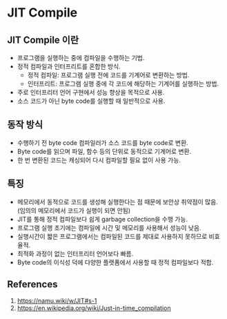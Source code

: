 # JIT Compile

## JIT Compile 이란

- 프로그램을 실행하는 중에 컴파일을 수행하는 기법.
- 정적 컴파일과 인터프리트를 혼합한 방식.
  - 정적 컴파일: 프로그램 실행 전에 코드를 기계어로 변환하는 방법.
  - 인터프리트: 프로그램 실행 중에 각 코드에 해당하는 기계어를 실행하는 방법.
- 주로 인터프리터 언어 구현에서 성능 향상을 목적으로 사용.
- 소스 코드가 아닌 byte code를 실행할 때 일반적으로 사용.

## 동작 방식

- 수행하기 전 byte code 컴파일러가 소스 코드를 byte code로 변환.
- Byte code를 읽으며 파일, 함수 등의 단위로 동적으로 기계어로 변환.
- 한 번 변환된 코드는 캐싱되어 다시 컴파일할 필요 없이 사용 가능.

## 특징

- 메모리에서 동적으로 코드를 생성해 실행한다는 점 때문에 보안상 취약점이 많음. (임의의 메모리에서 코드가 실행이 되면 안됨)
- JIT를 통해 정적 컴파일보다 쉽게 garbage collection을 수행 가능.
- 프로그램 실행 초기에는 컴파일에 시간 및 메모리를 사용해서 성능이 낮음.
- 실행시간이 짧은 프로그램에서는 컴파일된 코드를 제대로 사용하지 못하므로 비효율적.
- 최적화 과정이 없는 인터프리터 언어보다 빠름.
- Byte code의 이식성 덕에 다양한 플랫폼에서 사용할 때 정적 컴파일보다 적합.

## References

1. https://namu.wiki/w/JIT#s-1
2. https://en.wikipedia.org/wiki/Just-in-time_compilation
